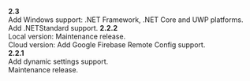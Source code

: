 **2.3**  
Add Windows support: .NET Framework, .NET Core and UWP platforms.
Add .NETStandard support.
**2.2.2**  
Local version: Maintenance release.  
Cloud version: Add Google Firebase Remote Config support.  
**2.2.1**  
Add dynamic settings support.  
Maintenance release.  
